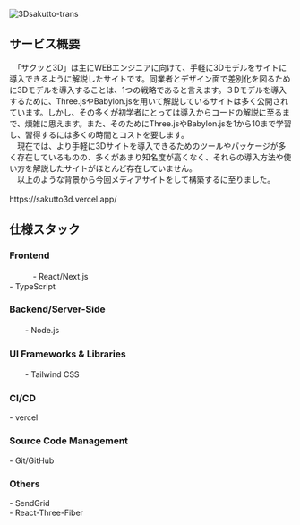 ![3Dsakutto-trans](https://github.com/ando2525/sakutto3d/assets/103553194/4f295819-83a6-4786-b6b2-213681652d24)

<h2>サービス概要</h2>
　「サクッと3D」は主にWEBエンジニアに向けて、手軽に3Dモデルをサイトに導入できるように解説したサイトです。同業者とデザイン面で差別化を図るために3Dモデルを導入することは、1つの戦略であると言えます。３Dモデルを導入するために、Three.jsやBabylon.jsを用いて解説しているサイトは多く公開されています。しかし、その多くが初学者にとっては導入からコードの解説に至るまで、煩雑に思えます。また、そのためにThree.jsやBabylon.jsを1から10まで学習し、習得するには多くの時間とコストを要します。
<br/>　現在では、より手軽に3Dサイトを導入できるためのツールやパッケージが多く存在しているものの、多くがあまり知名度が高くなく、それらの導入方法や使い方を解説したサイトがほとんど存在していません。
<br/>　以上のような背景から今回メディアサイトをして構築するに至りました。
<br/><br/>https://sakutto3d.vercel.app/


<h2>仕様スタック</h2>
<h3>Frontend</h3>
　　　- React/Next.js
<br/> - TypeScript
<h3>Backend/Server-Side</h3>
　　- Node.js
<h3>UI Frameworks & Libraries</h3>
　　- Tailwind CSS
<h3>CI/CD</h3>
 - vercel
<h3>Source Code Management</h3>
 - Git/GitHub
<h3>Others</h3>
 - SendGrid
<br/> - React-Three-Fiber
